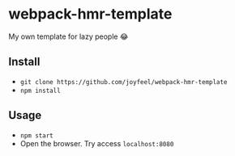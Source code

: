 # webpack-hmr-template
My own template for lazy people 😂

## Install
- `git clone https://github.com/joyfeel/webpack-hmr-template`
- `npm install`

## Usage

- `npm start`
- Open the browser. Try access `localhost:8080`
